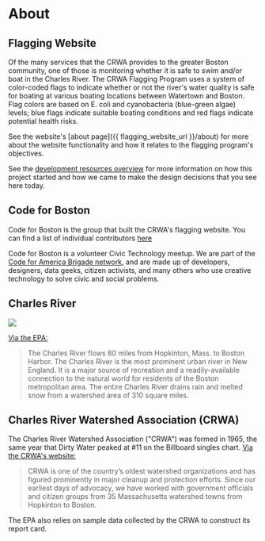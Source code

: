 # About

## Flagging Website

Of the many services that the CRWA provides to the greater Boston community, one of those is monitoring whether it is safe to swim and/or boat in the Charles River. The CRWA Flagging Program uses a system of color-coded flags to indicate whether or not the river's water quality is safe for boating at various boating locations between Watertown and Boston. Flag colors are based on E. coli and cyanobacteria (blue-green algae) levels; blue flags indicate suitable boating conditions and red flags indicate potential health risks.

See the website's [about page]({{ flagging_website_url }}/about) for more about the website functionality and how it relates to the flagging program's objectives.

See the [development resources overview](../development/history) for more information on how this project started and how we came to make the design decisions that you see here today.

## Code for Boston

Code for Boston is the group that built the CRWA's flagging website. You can find a list of individual contributors [here](https://github.com/codeforboston/flagging/graphs/contributors)

Code for Boston is a volunteer Civic Technology meetup. We are part of the [Code for America Brigade network](http://www.codeforamerica.org/brigade/about), and are made up of developers, designers, data geeks, citizen activists, and many others who use creative technology to solve civic and social problems.

## Charles River

![](https://www.epa.gov/sites/production/files/styles/large/public/2015-04/cr-watershed-map.jpg)

[Via the EPA:](https://www.epa.gov/charlesriver/about-charles-river#HistoricalTimeline)

> The Charles River flows 80 miles from Hopkinton, Mass. to Boston Harbor. The Charles River is the most prominent urban river in New England. It is a major source of recreation and a readily-available connection to the natural world for residents of the Boston metropolitan area. The entire Charles River drains rain and melted snow from a watershed area of 310 square miles.

## Charles River Watershed Association (CRWA)

The Charles River Watershed Association ("CRWA") was formed in 1965, the same year that Dirty Water peaked at #11 on the Billboard singles chart. [Via the CRWA's website:](https://www.crwa.org/about.html)

> CRWA is one of the country’s oldest watershed organizations and has figured prominently in major cleanup and protection efforts. Since our earliest days of advocacy, we have worked with government officials and citizen groups from 35 Massachusetts watershed towns from Hopkinton to Boston.

The EPA also relies on sample data collected by the CRWA to construct its report card.
